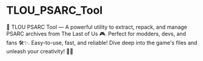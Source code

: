 # TLOU_PSARC_Tool
🧩 TLOU PSARC Tool — A powerful utility to extract, repack, and manage PSARC archives from The Last of Us 🎮. Perfect for modders, devs, and fans 🛠️✨. Easy-to-use, fast, and reliable! Dive deep into the game's files and unleash your creativity! 🚀🔥
